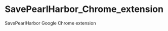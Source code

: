 SavePearlHarbor_Chrome_extension
================================

SavePearlHarbor Google Chrome extension
